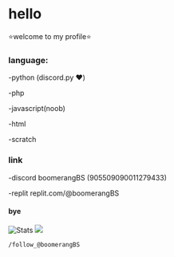 # hello
⭐welcome to my profile⭐

 ### language:

-python (discord.py ❤️)

-php

-javascript(noob)

-html

-scratch

### link

-discord boomerangBS (905509090011279433)

-replit replit.com/@boomerangBS

#### bye
![Stats](https://github-readme-stats.vercel.app/api?username=boomerangBS&count_private=true&show_icons=true&theme=highcontrast)
[![](https://visitcount.itsvg.in/api?id=BoomerangBS&label=Profile%20Views&color=12&icon=5&pretty=false)](https://visitcount.itsvg.in)

```
/follow_@boomerangBS
```
<!---
boomerangBS/boomerangBS is a ✨ special ✨ repository because its `README.md` (this file) appears on your GitHub profile.
You can click the Preview link to take a look at your changes.
--->
